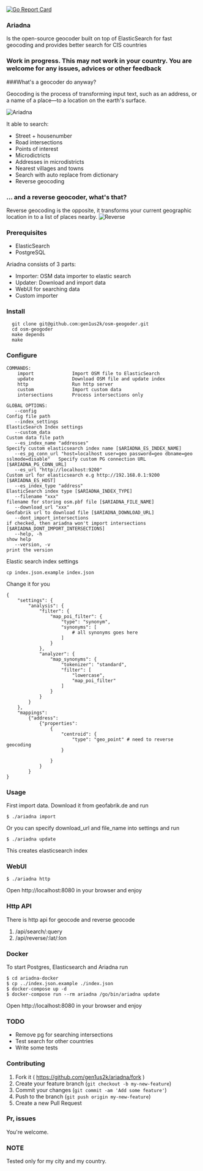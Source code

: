 [![Go Report Card](http://goreportcard.com/badge/gen1us2k/ariadna)](http://goreportcard.com/report/gen1us2k/ariadna)
### Ariadna
Is the open-source geocoder built on top of ElasticSearch for fast geocoding and provides better search for CIS countries
### Work in progress. This may not work in your country. You are welcome for any issues, advices or other feedback

###What's a geocoder do anyway?

Geocoding is the process of transforming input text, such as an address, or a name of a place—to a location on the earth's surface.

![Ariadna](http://i.imgur.com/tT9rSun.gif)


It able to search:
* Street + housenumber
* Road intersections
* Points of interest
* Microdictricts
* Addresses in microdistricts
* Nearest villages and towns
* Search with auto replace from dictionary
* Reverse geocoding

### ... and a reverse geocoder, what's that?

Reverse geocoding is the opposite, it transforms your current geographic location in to a list of places nearby.
![Reverse](http://i.imgur.com/UHHlyFG.gif)
### Prerequisites

* ElasticSearch
* PostgreSQL

Ariadna consists of 3 parts:
* Importer: OSM data importer to elastic search
* Updater: Download and import data
* WebUI for searching data
* Custom importer

### Install


```
  git clone git@github.com:gen1us2k/osm-geogoder.git
  cd osm-geogoder
  make depends
  make
```
### Configure

```
COMMANDS:
    import              Import OSM file to ElasticSearch
    update              Download OSM file and update index
    http                Run http server
    custom              Import custom data
    intersections       Process intersections only

GLOBAL OPTIONS:
   --config                                                                             Config file path
   --index_settings                                                                     ElasticSearch Index settings
   --custom_data                                                                        Custom data file path
   --es_index_name "addresses"                                                          Specify custom elasticsearch index name [$ARIADNA_ES_INDEX_NAME]
   --es_pg_conn_url "host=localhost user=geo password=geo dbname=geo sslmode=disable"   Specify custom PG connection URL [$ARIADNA_PG_CONN_URL]
   --es_url "http://localhost:9200"                                                     Custom url for elasticsearch e.g http://192.168.0.1:9200 [$ARIADNA_ES_HOST]
   --es_index_type "address"                                                            ElasticSearch index type [$ARIADNA_INDEX_TYPE]
   --filename "xxx"                                                                     filename for storing osm.pbf file [$ARIADNA_FILE_NAME]
   --download_url "xxx"                                                                 Geofabrik url to download file [$ARIADNA_DOWNLOAD_URL]
   --dont_import_intersections                                                          if checked, then ariadna won't import intersections [$ARIADNA_DONT_IMPORT_INTERSECTIONS]
   --help, -h                                                                           show help
   --version, -v                                                                        print the version
```
Elastic search index settings
```
cp index.json.example index.json
```
Change it for you
```
{
    "settings": {
        "analysis": {
            "filter": {
                "map_poi_filter": {
                    "type": "synonym",
                    "synonyms": [
                    	# all synonyms goes here
                    ]
                }
            },
            "analyzer": {
                "map_synonyms": {
                    "tokenizer": "standard",
                    "filter": [
                        "lowercase",
                        "map_poi_filter"
                    ]
                }
            }
        }
    },
    "mappings":
        {"address":
            {"properties":
                {
                    "centroid": {
                        "type": "geo_point" # need to reverse geocoding
                    }

                }
            }
        }
}
```

### Usage
First import data. Download it from geofabrik.de and run
```
$ ./ariadna import
```
Or you can specify download_url and file_name into settings and run
```
$ ./ariadna update
```
This creates elasticsearch index 

### WebUI
```
$ ./ariadna http
```
Open http://localhost:8080 in your browser and enjoy

### Http API
There is http api for geocode and reverse geocode

1. /api/search/:query
2. /api/reverse/:lat/:lon
 
### Docker
To start Postgres, Elasticsearch and Ariadna run
```
$ cd ariadna-docker
$ cp ../index.json.example ./index.json
$ docker-compose up -d
$ docker-compose run --rm ariadna /go/bin/ariadna update
```
Open http://localhost:8080 in your browser and enjoy

### TODO
* Remove pg for searching intersections
* Test search for other countries
* Write some tests


### Contributing
1. Fork it ( https://github.com/gen1us2k/ariadna/fork )
2. Create your feature branch (`git checkout -b my-new-feature`)
3. Commit your changes (`git commit -am 'Add some feature'`)
4. Push to the branch (`git push origin my-new-feature`)
5. Create a new Pull Request


### Pr, issues
You're welcome.

### NOTE
Tested only for my city and my country.


